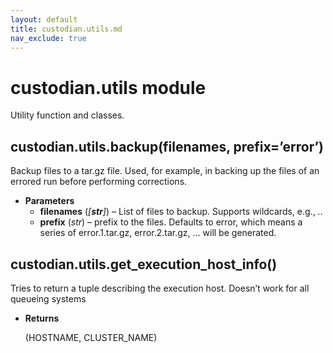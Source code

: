```yaml
---
layout: default
title: custodian.utils.md
nav_exclude: true
---
```


# custodian.utils module

Utility function and classes.

## custodian.utils.backup(filenames, prefix=’error’)

Backup files to a tar.gz file. Used, for example, in backing up the
files of an errored run before performing corrections.

* **Parameters**
  * **filenames** (*[**str**]*) – List of files to backup. Supports wildcards, e.g.,
    *.*.
  * **prefix** (*str*) – prefix to the files. Defaults to error, which means a
    series of error.1.tar.gz, error.2.tar.gz, … will be generated.

## custodian.utils.get_execution_host_info()

Tries to return a tuple describing the execution host.
Doesn’t work for all queueing systems

* **Returns**

  (HOSTNAME, CLUSTER_NAME)